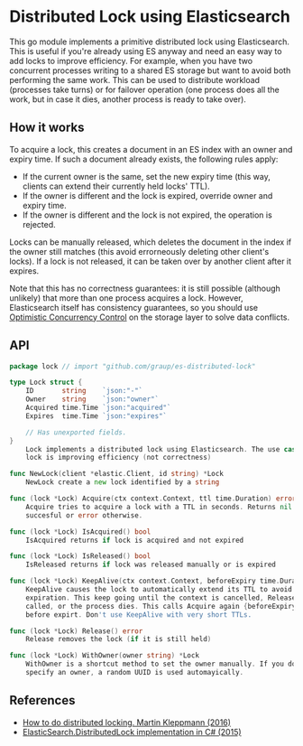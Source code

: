 Distributed Lock using Elasticsearch
====================================

This go module implements a primitive distributed lock using Elasticsearch.
This is useful if you're already using ES anyway and need an easy way to add locks to improve efficiency.
For example, when you have two concurrent processes writing to a shared ES storage but want to avoid both
performing the same work. This can be used to distribute workload (processes take turns)
or for failover operation (one process does all the work, but in case it dies, another process is ready to take over).

How it works
------------

To acquire a lock, this creates a document in an ES index with an owner and expiry time.
If such a document already exists, the following rules apply:
- If the current owner is the same, set the new expiry time (this way, clients can extend their currently held locks' TTL).
- If the owner is different and the lock is expired, override owner and expiry time.
- If the owner is different and the lock is not expired, the operation is rejected.

Locks can be manually released, which deletes the document in the index if the owner still matches (this avoid errorneously deleting other client's locks).
If a lock is not released, it can be taken over by another client after it expires.

Note that this has no correctness guarantees: it is still possible (although unlikely) that more than one process acquires a lock.
However, Elasticsearch itself has consistency guarantees, so you should use
[Optimistic Concurrency Control](https://qbox.io/blog/optimistic-concurrency-control-in-elasticsearch) on the storage layer to solve data conflicts.

API
---

```go
package lock // import "github.com/graup/es-distributed-lock"

type Lock struct {
	ID       string    `json:"-"`
	Owner    string    `json:"owner"`
	Acquired time.Time `json:"acquired"`
	Expires  time.Time `json:"expires"`

	// Has unexported fields.
}
    Lock implements a distributed lock using Elasticsearch. The use case of this
    lock is improving efficiency (not correctness)

func NewLock(client *elastic.Client, id string) *Lock
    NewLock create a new lock identified by a string

func (lock *Lock) Acquire(ctx context.Context, ttl time.Duration) error
    Acquire tries to acquire a lock with a TTL in seconds. Returns nil when
    succesful or error otherwise.

func (lock *Lock) IsAcquired() bool
    IsAcquired returns if lock is acquired and not expired

func (lock *Lock) IsReleased() bool
    IsReleased returns if lock was released manually or is expired

func (lock *Lock) KeepAlive(ctx context.Context, beforeExpiry time.Duration) error
    KeepAlive causes the lock to automatically extend its TTL to avoid
    expiration. This keep going until the context is cancelled, Release() is
    called, or the process dies. This calls Acquire again {beforeExpiry} seconds
    before expirt. Don't use KeepAlive with very short TTLs.

func (lock *Lock) Release() error
    Release removes the lock (if it is still held)

func (lock *Lock) WithOwner(owner string) *Lock
    WithOwner is a shortcut method to set the owner manually. If you don't
    specify an owner, a random UUID is used automayically.
```

References
----------

- [How to do distributed locking. Martin Kleppmann (2016)](https://martin.kleppmann.com/2016/02/08/how-to-do-distributed-locking.html)
- [ElasticSearch.DistributedLock implementation in C# (2015)](https://github.com/dmombour/ElasticSearch.DistributedLock)
